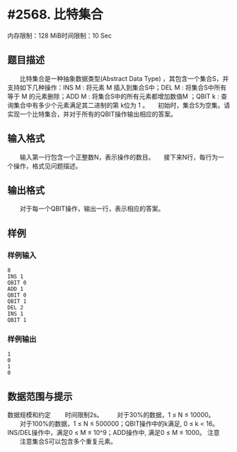 # #2568. 比特集合

内存限制：128 MiB时间限制：10 Sec

## 题目描述

　　比特集合是一种抽象数据类型(Abstract Data Type) ，其包含一个集合S，并支持如下几种操作：INS M : 将元素 M 插入到集合S中；DEL M : 将集合S中所有等于 M 的元素删除；ADD M : 将集合S中的所有元素都增加数值M ；QBIT k : 查询集合中有多少个元素满足其二进制的第 k位为 1 。　　初始时，集合S为空集。请实现一个比特集合，并对于所有的QBIT操作输出相应的答案。

## 输入格式

　　输入第一行包含一个正整数N，表示操作的数目。　　接下来N行，每行为一个操作，格式见问题描述。

## 输出格式

　　对于每一个QBIT操作，输出一行，表示相应的答案。

## 样例

### 样例输入

    
    8
    INS 1
    QBIT 0
    ADD 1
    QBIT 0
    QBIT 1
    DEL 2
    INS 1
    QBIT 1
    
    

### 样例输出

    
    1
    0
    1
    0
    
    

## 数据范围与提示

数据规模和约定
　　时间限制2s。
　　对于30%的数据，1 &le; N &le; 10000。
　　对于100%的数据，1 &le; N &le; 500000；QBIT操作中的k满足, 0 &le; k < 16。INS/DEL操作中，满足0 &le; M &le; 10^9；ADD操作中, 满足0 &le; M &le; 1000。
注意
　　注意集合S可以包含多个重复元素。
 
